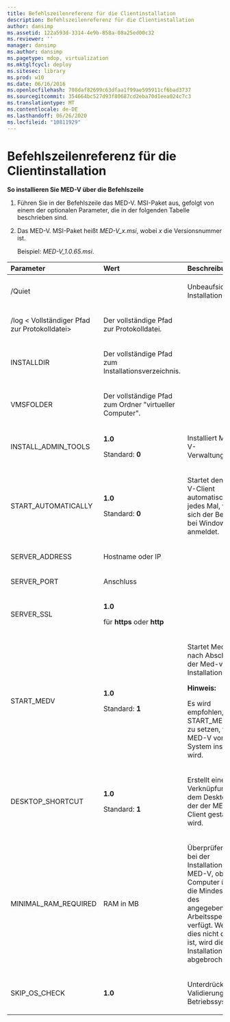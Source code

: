 ```yaml
---
title: Befehlszeilenreferenz für die Clientinstallation
description: Befehlszeilenreferenz für die Clientinstallation
author: dansimp
ms.assetid: 122a593d-3314-4e9b-858a-08a25ed00c32
ms.reviewer: ''
manager: dansimp
ms.author: dansimp
ms.pagetype: mdop, virtualization
ms.mktglfcycl: deploy
ms.sitesec: library
ms.prod: w10
ms.date: 06/16/2016
ms.openlocfilehash: 708daf82699c63dfaa1f99ae595911cf6bad3737
ms.sourcegitcommit: 354664bc527d93f80687cd2eba70d1eea024c7c3
ms.translationtype: MT
ms.contentlocale: de-DE
ms.lasthandoff: 06/26/2020
ms.locfileid: "10811929"
---
```

# Befehlszeilenreferenz für die Clientinstallation


**So installieren Sie MED-V über die Befehlszeile**

1.  Führen Sie in der Befehlszeile das MED-V. MSI-Paket aus, gefolgt von einem der optionalen Parameter, die in der folgenden Tabelle beschrieben sind.

2.  Das MED-V. MSI-Paket heißt *MED-V\_x.msi*, wobei *x* die Versionsnummer ist.

    Beispiel: *MED-V\_1.0.65.msi*.

<table>
<colgroup>
<col width="33%" />
<col width="33%" />
<col width="33%" />
</colgroup>
<thead>
<tr class="header">
<th align="left">Parameter</th>
<th align="left">Wert</th>
<th align="left">Beschreibung</th>
</tr>
</thead>
<tbody>
<tr class="odd">
<td align="left"><p>/Quiet</p></td>
<td align="left"><p></p></td>
<td align="left"><p>Unbeaufsichtigte Installation</p></td>
</tr>
<tr class="even">
<td align="left"><p>/log &lt; Vollständiger Pfad zur Protokolldatei&gt;</p></td>
<td align="left"><p>Der vollständige Pfad zur Protokolldatei.</p></td>
<td align="left"><p></p></td>
</tr>
<tr class="odd">
<td align="left"><p>INSTALLDIR</p></td>
<td align="left"><p>Der vollständige Pfad zum Installationsverzeichnis.</p></td>
<td align="left"><p></p></td>
</tr>
<tr class="even">
<td align="left"><p>VMSFOLDER</p></td>
<td align="left"><p>Der vollständige Pfad zum Ordner "virtueller Computer".</p></td>
<td align="left"><p></p></td>
</tr>
<tr class="odd">
<td align="left"><p>INSTALL_ADMIN_TOOLS</p></td>
<td align="left"><p><strong>1.0</strong></p>
<p>Standard: <strong> 0</strong></p></td>
<td align="left"><p>Installiert MED-V-Verwaltungstools.</p></td>
</tr>
<tr class="even">
<td align="left"><p>START_AUTOMATICALLY</p></td>
<td align="left"><p><strong>1.0</strong></p>
<p>Standard: <strong> 0</strong></p></td>
<td align="left"><p>Startet den MED-V-Client automatisch jedes Mal, wenn sich der Benutzer bei Windows anmeldet.</p></td>
</tr>
<tr class="odd">
<td align="left"><p>SERVER_ADDRESS</p></td>
<td align="left"><p>Hostname oder IP</p></td>
<td align="left"><p></p></td>
</tr>
<tr class="even">
<td align="left"><p>SERVER_PORT</p></td>
<td align="left"><p>Anschluss</p></td>
<td align="left"><p></p></td>
</tr>
<tr class="odd">
<td align="left"><p>SERVER_SSL</p></td>
<td align="left"><p><strong>1.0</strong></p>
<p>für <strong> https </strong> oder <strong> http</strong></p></td>
<td align="left"><p></p></td>
</tr>
<tr class="even">
<td align="left"><p>START_MEDV</p></td>
<td align="left"><p><strong>1.0</strong></p>
<p>Standard: <strong> 1</strong></p></td>
<td align="left"><p>Startet Med-v nach Abschluss der Med-v-Installation.</p>
<div class="alert">
<strong>Hinweis:</strong><br/><p>Es wird empfohlen, START_MEDV = 0 zu setzen, falls MED-V vom System installiert wird.</p>
</div>
<div>

</div></td>
</tr>
<tr class="odd">
<td align="left"><p>DESKTOP_SHORTCUT</p></td>
<td align="left"><p><strong>1.0</strong></p>
<p>Standard: <strong> 1</strong></p></td>
<td align="left"><p>Erstellt eine Verknüpfung auf dem Desktop, auf der der MED-V-Client gestartet wird.</p></td>
</tr>
<tr class="even">
<td align="left"><p>MINIMAL_RAM_REQUIRED</p></td>
<td align="left"><p>RAM in MB</p></td>
<td align="left"><p>Überprüfen Sie bei der Installation von MED-V, ob der Computer über die Mindestgröße des angegebenen Arbeitsspeichers verfügt. Wenn dies nicht der Fall ist, wird die Installation abgebrochen.</p></td>
</tr>
<tr class="odd">
<td align="left"><p>SKIP_OS_CHECK</p></td>
<td align="left"><p><strong>1.0</strong></p></td>
<td align="left"><p>Unterdrückt die Validierung des Betriebssystems.</p></td>
</tr>
</tbody>
</table>











